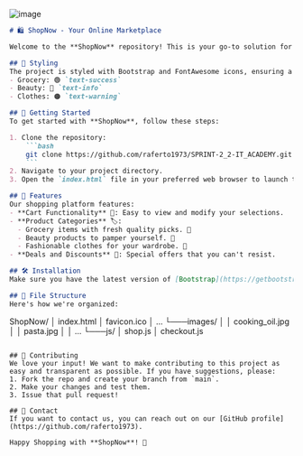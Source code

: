 ![image](https://github.com/raferto1973/SPRINT-2_2-IT_ACADEMY/assets/148342825/a9a2c1b7-0dcb-40e2-8d2f-cb3af8d0ff2f)


```markdown
# 🛍️ ShopNow - Your Online Marketplace

Welcome to the **ShopNow** repository! This is your go-to solution for setting up an online store complete with a shopping cart, vibrant product displays, and seamless user interactions. Dive into a hassle-free shopping experience!

## 🎨 Styling
The project is styled with Bootstrap and FontAwesome icons, ensuring a responsive and mobile-friendly interface. Our palette:
- Grocery: 🟢 `text-success`
- Beauty: 🔵 `text-info`
- Clothes: 🟠 `text-warning`

## 🚀 Getting Started
To get started with **ShopNow**, follow these steps:

1. Clone the repository:
    ```bash
    git clone https://github.com/raferto1973/SPRINT-2_2-IT_ACADEMY.git
    ```
2. Navigate to your project directory.
3. Open the `index.html` file in your preferred web browser to launch the application.

## 📜 Features
Our shopping platform features:
- **Cart Functionality** 🛒: Easy to view and modify your selections.
- **Product Categories** 🏷️:
  - Grocery items with fresh quality picks. 🍎
  - Beauty products to pamper yourself. 💄
  - Fashionable clothes for your wardrobe. 👗
- **Deals and Discounts** 💸: Special offers that you can't resist.

## 🛠️ Installation
Make sure you have the latest version of [Bootstrap](https://getbootstrap.com/) and [FontAwesome](https://fontawesome.com/) linked in your project.

## 📁 File Structure
Here's how we're organized:
```
ShopNow/
│   index.html
│   favicon.ico
│   ...
└───images/
│   │   cooking_oil.jpg
│   │   pasta.jpg
│   │   ...
└───js/
    │   shop.js
    │   checkout.js
```

## 🤝 Contributing
We love your input! We want to make contributing to this project as easy and transparent as possible. If you have suggestions, please:
1. Fork the repo and create your branch from `main`.
2. Make your changes and test them.
3. Issue that pull request!

## 📩 Contact
If you want to contact us, you can reach out on our [GitHub profile](https://github.com/raferto1973).

Happy Shopping with **ShopNow**! 🎉

```


